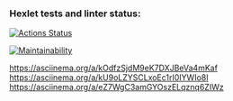 ### Hexlet tests and linter status:
[![Actions Status](https://github.com/IlyasRT/python-project-49/workflows/hexlet-check/badge.svg)](https://github.com/IlyasRT/python-project-49/actions)

[![Maintainability](https://api.codeclimate.com/v1/badges/5b81a9fb250cbeabc0de/maintainability)](https://codeclimate.com/github/IlyasRT/python-project-49/maintainability)

https://asciinema.org/a/kOdfzSjdM9eK7DXJBeVa4mKaf
https://asciinema.org/a/kU9oLZYSCLxoEc1rI0IYWIo8l
https://asciinema.org/a/eZ7WgC3amGYOszELqznq6ZIWz
